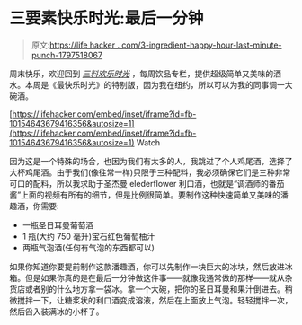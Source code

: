 # 三要素快乐时光:最后一分钟

> 原文:[https://life hacker . com/3-ingredient-happy-hour-last-minute-punch-1797518067](https://lifehacker.com/3-ingredient-happy-hour-last-minute-punch-1797518067)

周末快乐，欢迎回到 [*三料欢乐时光*](http://lifehacker.com/tag/3-ingredient-happy-hour) ，每周饮品专栏，提供超级简单又美味的酒水。本周是《最快乐时光》的特别版，因为我在纽约，所以可以为我的同事调一大碗酒。

 [https://lifehacker.com/embed/inset/iframe?id=fb-10154643679416356&autosize=1](https://lifehacker.com/embed/inset/iframe?id=fb-10154643679416356&autosize=1) Watch

因为这是一个特殊的场合，也因为我们有太多的人，我跳过了个人鸡尾酒，选择了大杯鸡尾酒。由于我们(像往常一样)只限于三种配料，我必须确保它们是三种非常可口的配料，所以我求助于圣杰曼 elederflower 利口酒，也就是“调酒师的番茄酱”上面的视频有所有的细节，但是比例很简单。要制作这种快速简单又美味的潘趣酒，你需要:

*   一瓶圣日耳曼葡萄酒
*   1 瓶(大约 750 毫升)宝石红色葡萄柚汁
*   两瓶气泡酒(任何有气泡的东西都可以)

如果你知道你要提前制作这款潘趣酒，你可以先制作一块巨大的冰块，然后放进冰箱。但是如果你真的是在最后一分钟做这件事——就像我通常做的那样——就从杂货店或者别的什么地方拿一袋冰。拿一个大碗，把你的圣日耳曼和果汁倒进去。稍微搅拌一下，让糖浆状的利口酒变成溶液，然后在上面放上气泡。轻轻搅拌一次，然后舀入装满冰的小杯子。